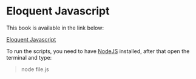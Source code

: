 # Eloquent Javascript

This book is available in the link below:

[Eloquent Javascript](https://eloquentjavascript.net/)

To run the scripts, you need to have [NodeJS](https://nodejs.org/en/) installed, after that open the terminal and type:
> node file.js